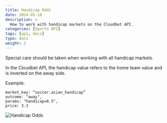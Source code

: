 ```yaml
---
title: Handicap Odds
date: 2024-05-10
description: >
  How to work with handicap markets on the Cloudbet API.
categories: [Sports API]
tags: [api, docs]
type: docs
weight: 2
---
```


Special care should be taken when working with all handicap markets.

In the Cloudbet API, the handicap value refers to the home team value and is inverted on the away side.

Example:

```
market_key: “soccer.asian_handicap”
outcome: "away",
params: "handicap=0.5",
price: 3.3
```

![Handicap Odds](/sports/api/handicap_odds.png)
